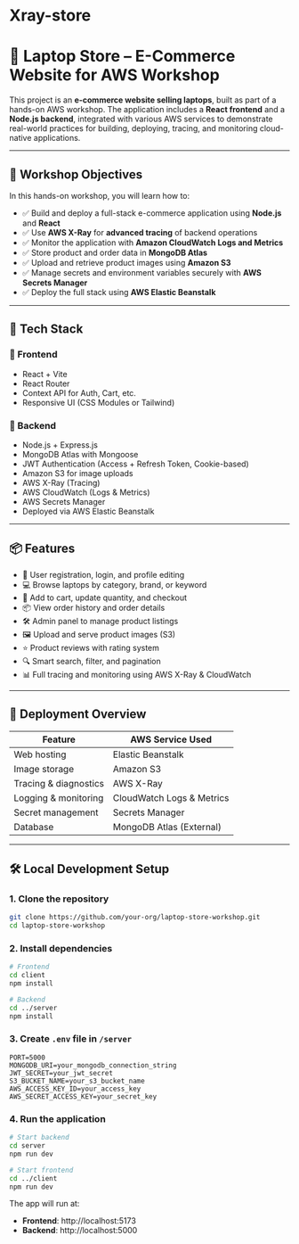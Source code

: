 # Xray-store
# 🛒 Laptop Store – E-Commerce Website for AWS Workshop

This project is an **e-commerce website selling laptops**, built as part of a hands-on AWS workshop. The application includes a **React frontend** and a **Node.js backend**, integrated with various AWS services to demonstrate real-world practices for building, deploying, tracing, and monitoring cloud-native applications.

---

## 🎯 Workshop Objectives

In this hands-on workshop, you will learn how to:

- ✅ Build and deploy a full-stack e-commerce application using **Node.js** and **React**
- ✅ Use **AWS X-Ray** for **advanced tracing** of backend operations
- ✅ Monitor the application with **Amazon CloudWatch Logs and Metrics**
- ✅ Store product and order data in **MongoDB Atlas**
- ✅ Upload and retrieve product images using **Amazon S3**
- ✅ Manage secrets and environment variables securely with **AWS Secrets Manager**
- ✅ Deploy the full stack using **AWS Elastic Beanstalk**

---

## 🧱 Tech Stack

### 🔹 Frontend

- React + Vite
- React Router
- Context API for Auth, Cart, etc.
- Responsive UI (CSS Modules or Tailwind)

### 🔹 Backend

- Node.js + Express.js
- MongoDB Atlas with Mongoose
- JWT Authentication (Access + Refresh Token, Cookie-based)
- Amazon S3 for image uploads
- AWS X-Ray (Tracing)
- AWS CloudWatch (Logs & Metrics)
- AWS Secrets Manager
- Deployed via AWS Elastic Beanstalk

---

## 📦 Features

- 👤 User registration, login, and profile editing  
- 💻 Browse laptops by category, brand, or keyword  
- 🧺 Add to cart, update quantity, and checkout  
- 📦 View order history and order details  
- 🛠️ Admin panel to manage product listings  
- 🖼️ Upload and serve product images (S3)  
- ⭐ Product reviews with rating system  
- 🔍 Smart search, filter, and pagination  
- 📊 Full tracing and monitoring using AWS X-Ray & CloudWatch  

---

## 🚀 Deployment Overview

| Feature                 | AWS Service Used         |
|------------------------|--------------------------|
| Web hosting            | Elastic Beanstalk        |
| Image storage          | Amazon S3                |
| Tracing & diagnostics  | AWS X-Ray                |
| Logging & monitoring   | CloudWatch Logs & Metrics|
| Secret management      | Secrets Manager          |
| Database               | MongoDB Atlas (External) |

---

## 🛠️ Local Development Setup

### 1. Clone the repository

```bash
git clone https://github.com/your-org/laptop-store-workshop.git
cd laptop-store-workshop
```

### 2. Install dependencies

```bash
# Frontend
cd client
npm install

# Backend
cd ../server
npm install
```

### 3. Create `.env` file in `/server`

```env
PORT=5000
MONGODB_URI=your_mongodb_connection_string
JWT_SECRET=your_jwt_secret
S3_BUCKET_NAME=your_s3_bucket_name
AWS_ACCESS_KEY_ID=your_access_key
AWS_SECRET_ACCESS_KEY=your_secret_key
```

### 4. Run the application

```bash
# Start backend
cd server
npm run dev

# Start frontend
cd ../client
npm run dev
```

The app will run at:

- **Frontend**: http://localhost:5173  
- **Backend**: http://localhost:5000
